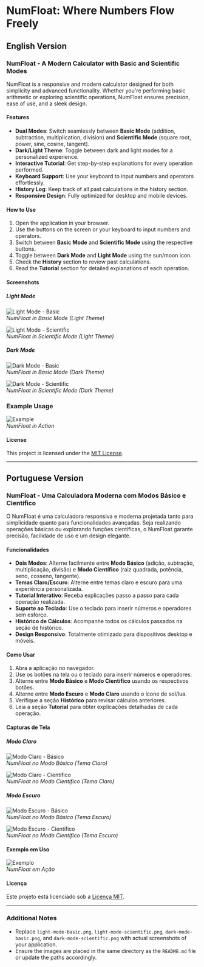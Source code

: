 # NumFloat: Where Numbers Flow Freely

## English Version

### NumFloat - A Modern Calculator with Basic and Scientific Modes

NumFloat is a responsive and modern calculator designed for both simplicity and advanced functionality. Whether you're performing basic arithmetic or exploring scientific operations, NumFloat ensures precision, ease of use, and a sleek design.

#### Features
- **Dual Modes**: Switch seamlessly between **Basic Mode** (addition, subtraction, multiplication, division) and **Scientific Mode** (square root, power, sine, cosine, tangent).
- **Dark/Light Theme**: Toggle between dark and light modes for a personalized experience.
- **Interactive Tutorial**: Get step-by-step explanations for every operation performed.
- **Keyboard Support**: Use your keyboard to input numbers and operators effortlessly.
- **History Log**: Keep track of all past calculations in the history section.
- **Responsive Design**: Fully optimized for desktop and mobile devices.

#### How to Use
1. Open the application in your browser.
2. Use the buttons on the screen or your keyboard to input numbers and operators.
3. Switch between **Basic Mode** and **Scientific Mode** using the respective buttons.
4. Toggle between **Dark Mode** and **Light Mode** using the sun/moon icon.
5. Check the **History** section to review past calculations.
6. Read the **Tutorial** section for detailed explanations of each operation.

#### Screenshots

##### Light Mode
![Light Mode - Basic](https://i.postimg.cc/6qJLCJLF/image.png)  
*NumFloat in Basic Mode (Light Theme)*

![Light Mode - Scientific](https://i.postimg.cc/JhF9V0MJ/image.png)  
*NumFloat in Scientific Mode (Light Theme)*

##### Dark Mode
![Dark Mode - Basic](https://i.postimg.cc/zB5GhxH0/image.png)  
*NumFloat in Basic Mode (Dark Theme)*

![Dark Mode - Scientific](https://i.postimg.cc/05YHZcM7/image.png)  
*NumFloat in Scientific Mode (Dark Theme)*

### Example Usage
![Example](https://i.postimg.cc/FRvvY1kS/image.png)  
*NumFloat in Action*

#### License
This project is licensed under the [MIT License](https://opensource.org/licenses/MIT).

---

## Portuguese Version

### NumFloat - Uma Calculadora Moderna com Modos Básico e Científico

O NumFloat é uma calculadora responsiva e moderna projetada tanto para simplicidade quanto para funcionalidades avançadas. Seja realizando operações básicas ou explorando funções científicas, o NumFloat garante precisão, facilidade de uso e um design elegante.

#### Funcionalidades
- **Dois Modos**: Alterne facilmente entre **Modo Básico** (adição, subtração, multiplicação, divisão) e **Modo Científico** (raiz quadrada, potência, seno, cosseno, tangente).
- **Temas Claro/Escuro**: Alterne entre temas claro e escuro para uma experiência personalizada.
- **Tutorial Interativo**: Receba explicações passo a passo para cada operação realizada.
- **Suporte ao Teclado**: Use o teclado para inserir números e operadores sem esforço.
- **Histórico de Cálculos**: Acompanhe todos os cálculos passados na seção de histórico.
- **Design Responsivo**: Totalmente otimizado para dispositivos desktop e móveis.

#### Como Usar
1. Abra a aplicação no navegador.
2. Use os botões na tela ou o teclado para inserir números e operadores.
3. Alterne entre **Modo Básico** e **Modo Científico** usando os respectivos botões.
4. Alterne entre **Modo Escuro** e **Modo Claro** usando o ícone de sol/lua.
5. Verifique a seção **Histórico** para revisar cálculos anteriores.
6. Leia a seção **Tutorial** para obter explicações detalhadas de cada operação.

#### Capturas de Tela

##### Modo Claro
![Modo Claro - Básico](https://i.postimg.cc/6qJLCJLF/image.png)  
*NumFloat no Modo Básico (Tema Claro)*

![Modo Claro - Científico](https://i.postimg.cc/JhF9V0MJ/image.png)  
*NumFloat no Modo Científico (Tema Claro)*

##### Modo Escuro
![Modo Escuro - Básico](https://i.postimg.cc/zB5GhxH0/image.png)  
*NumFloat no Modo Básico (Tema Escuro)*

![Modo Escuro - Científico](https://i.postimg.cc/05YHZcM7/image.png)  
*NumFloat no Modo Científico (Tema Escuro)*

#### Exemplo em Uso
![Exemplo](https://i.postimg.cc/FRvvY1kS/image.png)  
*NumFloat em Ação*

#### Licença
Este projeto está licenciado sob a [Licença MIT](https://opensource.org/licenses/MIT).

---

### Additional Notes
- Replace `light-mode-basic.png`, `light-mode-scientific.png`, `dark-mode-basic.png`, and `dark-mode-scientific.png` with actual screenshots of your application.
- Ensure the images are placed in the same directory as the `README.md` file or update the paths accordingly.
